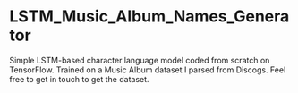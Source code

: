 # LSTM_Music_Album_Names_Generator
Simple LSTM-based character language model coded from scratch on TensorFlow. Trained on a Music Album dataset I parsed from Discogs. Feel free to get in touch to get the dataset.

